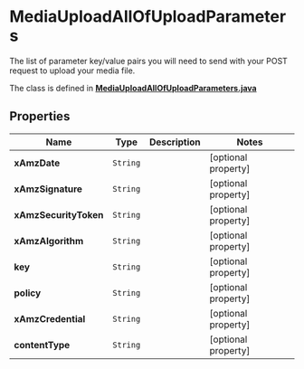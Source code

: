 

# MediaUploadAllOfUploadParameters

The list of parameter key/value pairs you will need to send with your POST request to upload your media file.

The class is defined in **[MediaUploadAllOfUploadParameters.java](../../src/main/java/org/openapitools/model/MediaUploadAllOfUploadParameters.java)**

## Properties

Name | Type | Description | Notes
------------ | ------------- | ------------- | -------------
**xAmzDate** | `String` |  |  [optional property]
**xAmzSignature** | `String` |  |  [optional property]
**xAmzSecurityToken** | `String` |  |  [optional property]
**xAmzAlgorithm** | `String` |  |  [optional property]
**key** | `String` |  |  [optional property]
**policy** | `String` |  |  [optional property]
**xAmzCredential** | `String` |  |  [optional property]
**contentType** | `String` |  |  [optional property]










